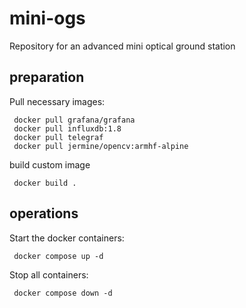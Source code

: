 # mini-ogs
Repository for an advanced mini optical ground station


## preparation

Pull necessary images:
```
 docker pull grafana/grafana
 docker pull influxdb:1.8
 docker pull telegraf
 docker pull jermine/opencv:armhf-alpine
```

build custom image
```
 docker build .
``` 

## operations

Start the docker containers:
```
 docker compose up -d
```

Stop all containers:
```
 docker compose down -d
```